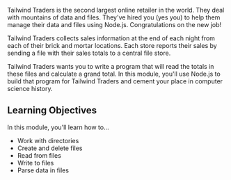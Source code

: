 Tailwind Traders is the second largest online retailer in the world. They deal with mountains of data and files. They've hired you (yes you) to help them manage their data and files using Node.js. Congratulations on the new job!

Tailwind Traders collects sales information at the end of each night from each of their brick and mortar locations. Each store reports their sales by sending a file with their sales totals to a central file store.

Tailwind Traders wants you to write a program that will read the totals in these files and calculate a grand total. In this module, you'll use Node.js to build that program for Tailwind Traders and cement your place in computer science history.

## Learning Objectives

In this module, you'll learn how to...

- Work with directories
- Create and delete files
- Read from files
- Write to files
- Parse data in files

